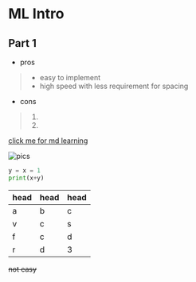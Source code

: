 # ML Intro

## **Part 1**

 -  pros
>   - easy to implement
>   - high speed with less requirement for spacing

 - cons
>  1.
>  2.
  

[click me for md learning](https://www.youtube.com/watch?v=eJojC3lSkwg&t=105s)

![pics](https://picsome.photos)

```Python
y = x = 1
print(x+y)
```


|head| head|head|
|---|---|---|
|a|b|c|
|v|c|s|
|f|c|d|
|r|d|3|


~~not easy~~
